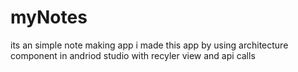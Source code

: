 # myNotes
its an simple note making app
i made this app by using architecture component in andriod studio 
with recyler view and api calls
